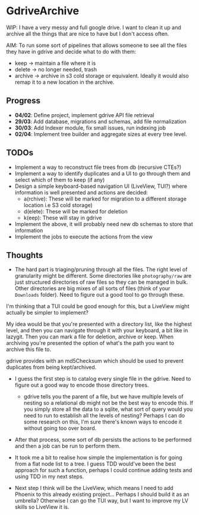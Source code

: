 # GdriveArchive
WIP: I have a very messy and full google drive. I want to clean it up and archive all the things that are nice to have but I don't access often.

AIM: To run some sort of pipelines that allows someone to see all the files they have in gdrive and decide what to do with them:
- keep -> maintain a file where it is
- delete -> no longer needed, trash
- archive -> archive in s3 cold storage or equivalent. Ideally it would also remap it to a new location in the archive.

## Progress
- **04/02**: Define project, implement gdrive API file retrieval
- **29/03**: Add database, migrations and schemas, add file normalization
- **30/03**: Add Indexer module, fix small issues, run indexing job
- **02/04**: Implement tree builder and aggregate sizes at every tree level.

## TODOs
- Implement a way to reconstruct file trees from db (recursive CTEs?)
- Implement a way to identify duplicates and a UI to go through them and select which of them to keep (if any)
- Design a simple keyboard-based navigation UI (LiveView, TUI?) where information is well presented and actions are decided:
  - a(rchive): These will be marked for migration to a different storage location i.e S3 cold storage)
  - d(elete): These will be marked for deletion
  - k(eep): These will stay in gdrive
- Implement the above, it will probably need new db schemas to store that information
- Implement the jobs to execute the actions from the view

## Thoughts
- The hard part is triaging/pruning through all the files. The right level of granularity might be different. Some directories like `photography/raw` are just structured directories of raw files so they can be managed in bulk. Other directories are big mixes of all sorts of files (think of your `Downloads` folder).
Need to figure out a good tool to go through these.

I'm thinking that a TUI could be good enough for this, but a LiveView might actually be simpler to implement?

My idea would be that you're presented with a directory list, like the highest level, and then you can navigate through it with your keyboard, a bit like in lazygit. Then you can mark a file for deletion, archive or keep. When archiving you're presented the option of what's the path you want to archive this file to.

gdrive provides with an md5Checksum which should be used to prevent duplicates from being kept/archived.

- I guess the first step is to catalog every single file in the gdrive. Need to figure out a good way to encode those directory trees.
  - gdrive tells you the parent of a file, but we have multiple levels of nesting so a relational db might not be the best way to encode this. If you simply store all the data to a sqlite, what sort of query would you need to run to establish all the levels of nesting? Perhaps I can do some research on this, I'm sure there's known ways to encode it without going too over board.

- After that process, some sort of db persists the actions to be performed and then a job can be run to perform them.

- It took me a bit to realise how simple the implementation is for going from a flat node list to a tree. I guess TDD would've been the best approach for such a function, perhaps I could continue adding tests and using TDD in my next steps.

- Next step I think will be the LiveView, which means I need to add Phoenix to this already existing project... Perhaps I should build it as an umbrella? Otherwise I can go the TUI way, but I want to improve my LV skills so LiveView it is.